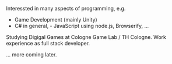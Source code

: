 Interessted in many aspects of programming, e.g.
- Game Development (mainly Unity)
- C# in general, - JavaScript using node.js, Browserify, ...

Studying Digigal Games at Cologne Game Lab / TH Cologne.
Work experience as full stack developer.

... more coming later.
